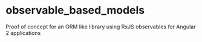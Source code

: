 # observable_based_models

Proof of concept for an ORM like library using RxJS observables for Angular 2 applications
